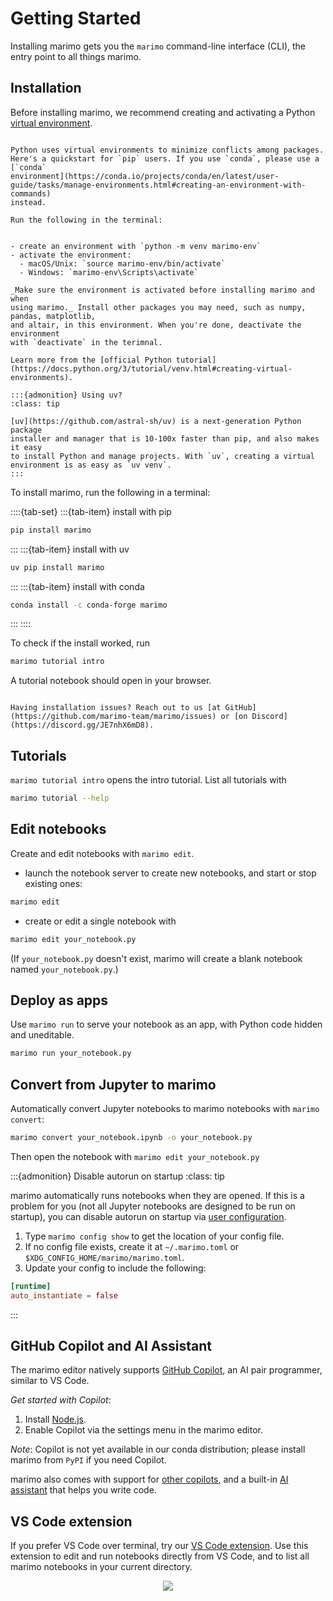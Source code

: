 # Getting Started

Installing marimo gets you the `marimo` command-line interface (CLI), the entry point to all things marimo.

## Installation

Before installing marimo, we recommend creating and activating a Python
[virtual environment](https://docs.python.org/3/tutorial/venv.html#creating-virtual-environments).

```{dropdown} Setting up a virtual environment

Python uses virtual environments to minimize conflicts among packages.
Here's a quickstart for `pip` users. If you use `conda`, please use a [`conda`
environment](https://conda.io/projects/conda/en/latest/user-guide/tasks/manage-environments.html#creating-an-environment-with-commands)
instead.

Run the following in the terminal:


- create an environment with `python -m venv marimo-env`
- activate the environment:
  - macOS/Unix: `source marimo-env/bin/activate`
  - Windows: `marimo-env\Scripts\activate`

_Make sure the environment is activated before installing marimo and when
using marimo._ Install other packages you may need, such as numpy, pandas, matplotlib,
and altair, in this environment. When you're done, deactivate the environment
with `deactivate` in the terimnal.

Learn more from the [official Python tutorial](https://docs.python.org/3/tutorial/venv.html#creating-virtual-environments).

:::{admonition} Using uv?
:class: tip

[uv](https://github.com/astral-sh/uv) is a next-generation Python package
installer and manager that is 10-100x faster than pip, and also makes it easy
to install Python and manage projects. With `uv`, creating a virtual
environment is as easy as `uv venv`.
:::
```

To install marimo, run the following in a terminal:

::::{tab-set}
:::{tab-item} install with pip

```bash
pip install marimo
```

:::
:::{tab-item} install with uv

```bash
uv pip install marimo
```

:::
:::{tab-item} install with conda

```bash
conda install -c conda-forge marimo
```

:::
::::

To check if the install worked, run

```bash
marimo tutorial intro
```

A tutorial notebook should open in your browser.

```{admonition} Installation issues?

Having installation issues? Reach out to us [at GitHub](https://github.com/marimo-team/marimo/issues) or [on Discord](https://discord.gg/JE7nhX6mD8).
```

## Tutorials

`marimo tutorial intro` opens the intro tutorial. List all tutorials with

```bash
marimo tutorial --help
```

## Edit notebooks

Create and edit notebooks with `marimo edit`.

- launch the notebook server to create new notebooks,
  and start or stop existing ones:

```bash
marimo edit
```

- create or edit a single notebook with

```bash
marimo edit your_notebook.py
```

(If `your_notebook.py` doesn't exist, marimo will create a blank notebook
named `your_notebook.py`.)

## Deploy as apps

Use `marimo run` to serve your notebook as an app, with Python code hidden and
uneditable.

```bash
marimo run your_notebook.py
```

## Convert from Jupyter to marimo

Automatically convert Jupyter notebooks to marimo notebooks with `marimo convert`:

```bash
marimo convert your_notebook.ipynb -o your_notebook.py
```

Then open the notebook with `marimo edit your_notebook.py`

:::{admonition} Disable autorun on startup
:class: tip


marimo automatically runs notebooks when they are opened. If this
is a problem for you (not all Jupyter notebooks are designed to be run on
startup), you can disable autorun on startup via [user configuration](https://docs.marimo.io/guides/configuration.html#user-configuration).

1. Type `marimo config show` to get the location of your config file.
2. If no config file exists, create it at `~/.marimo.toml` or `$XDG_CONFIG_HOME/marimo/marimo.toml`.
3. Update your config to include the following:

```toml
[runtime]
auto_instantiate = false
```
:::

## GitHub Copilot and AI Assistant

The marimo editor natively supports [GitHub Copilot](https://copilot.github.com/),
an AI pair programmer, similar to VS Code.

_Get started with Copilot_:

1. Install [Node.js](https://nodejs.org/en/download).
2. Enable Copilot via the settings menu in the marimo editor.

_Note_: Copilot is not yet available in our conda distribution; please install
marimo from `PyPI` if you need Copilot.

marimo also comes with support for [other copilots](https://docs.marimo.io/guides/editor_features/ai_completion.html#codeium-copilot),
and a built-in [AI assistant](https://docs.marimo.io/guides/editor_features/ai_completion.html#generate-code-with-our-ai-assistant) that helps you write code.

## VS Code extension

If you prefer VS Code over terminal, try our
[VS Code extension](https://marketplace.visualstudio.com/items?itemName=marimo-team.vscode-marimo).
Use this extension to edit and run notebooks directly from VS Code, and to list
all marimo notebooks in your current directory.

<div align="center">
<figure>
<img src="/_static/vscode-marimo.png"/>
</figure>
</div>
